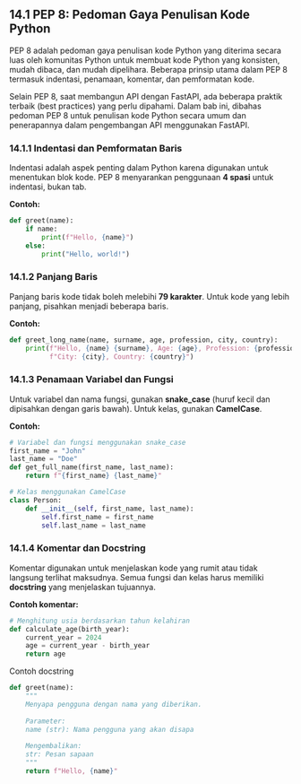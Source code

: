 ## 14.1 PEP 8: Pedoman Gaya Penulisan Kode Python

PEP 8 adalah pedoman gaya penulisan kode Python yang diterima secara luas oleh komunitas Python  untuk membuat kode Python yang konsisten, mudah dibaca, dan mudah dipelihara. Beberapa prinsip utama dalam PEP 8 termasuk indentasi, penamaan, komentar, dan pemformatan kode. 

Selain PEP 8, saat membangun API dengan FastAPI, ada beberapa praktik terbaik (best practices) yang perlu dipahami. Dalam bab ini, dibahas pedoman PEP 8 untuk penulisan kode Python secara umum dan penerapannya dalam pengembangan API menggunakan FastAPI.

### 14.1.1 Indentasi dan Pemformatan Baris

Indentasi adalah aspek penting dalam Python karena digunakan untuk menentukan blok kode. PEP 8 menyarankan penggunaan **4 spasi** untuk indentasi, bukan tab.

**Contoh:**

```python
def greet(name):
    if name:
        print(f"Hello, {name}")
    else:
        print("Hello, world!")

```

### 14.1.2 Panjang Baris

Panjang baris kode tidak boleh melebihi **79 karakter**. Untuk kode yang lebih panjang, pisahkan menjadi beberapa baris.

**Contoh:**

```python
def greet_long_name(name, surname, age, profession, city, country):
    print(f"Hello, {name} {surname}, Age: {age}, Profession: {profession}, "
          f"City: {city}, Country: {country}")

```

### 14.1.3 Penamaan Variabel dan Fungsi

Untuk variabel dan nama fungsi, gunakan **snake_case** (huruf kecil dan dipisahkan dengan garis bawah). Untuk kelas, gunakan **CamelCase**.

**Contoh:**

```python
# Variabel dan fungsi menggunakan snake_case
first_name = "John"
last_name = "Doe"
def get_full_name(first_name, last_name):
    return f"{first_name} {last_name}"

# Kelas menggunakan CamelCase
class Person:
    def __init__(self, first_name, last_name):
        self.first_name = first_name
        self.last_name = last_name

```

### 14.1.4 Komentar dan Docstring

Komentar digunakan untuk menjelaskan kode yang rumit atau tidak langsung terlihat maksudnya. Semua fungsi dan kelas harus memiliki **docstring** yang menjelaskan tujuannya.

**Contoh komentar:**

```python
# Menghitung usia berdasarkan tahun kelahiran
def calculate_age(birth_year):
    current_year = 2024
    age = current_year - birth_year
    return age

```

Contoh docstring

```python
def greet(name):
    """
    Menyapa pengguna dengan nama yang diberikan.
    
    Parameter:
    name (str): Nama pengguna yang akan disapa
    
    Mengembalikan:
    str: Pesan sapaan
    """
    return f"Hello, {name}"

```